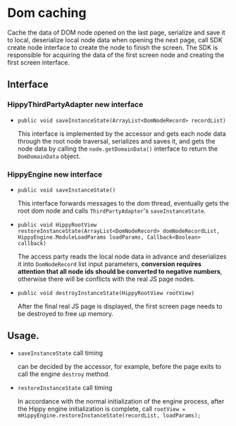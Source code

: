 # Dom caching

Cache the data of DOM node opened on the last page, serialize and save it to local, deserialize local node data when opening the next page, call SDK create node interface to create the node to finish the screen. The SDK is responsible for acquiring the data of the first screen node and creating the first screen interface.

## Interface

### HippyThirdPartyAdapter new interface

+ `public void saveInstanceState(ArrayList<DomNodeRecord> recordList)`

  This interface is implemented by the accessor and gets each node data through the root node traversal, serializes and saves it, and gets the node data by calling the `node.getDomainData()` interface to return the `DomDomainData` object.

### HippyEngine new interface

+ `public void saveInstanceState()`

  This interface forwards messages to the dom thread, eventually gets the root dom node and calls `ThirdPartyAdapter`'s `saveInstanceState`.

+ `public void HippyRootView restoreInstanceState(ArrayList<DomNodeRecord> domNodeRecordList, HippyEngine.ModuleLoadParams loadParams, Callback<Boolean> callback)`

  The access party reads the local node data in advance and deserializes it into `DomNodeRecord` list input parameters, **conversion requires attention that all node ids should be converted to negative numbers**, otherwise there will be conflicts with the real JS page nodes.

+ `public void destroyInstanceState(HippyRootView rootView)`

  After the final real JS page is displayed, the first screen page needs to be destroyed to free up memory.

## Usage.

+ `saveInstanceState` call timing

  can be decided by the accessor, for example, before the page exits to call the engine `destroy` method.

+ `restoreInstanceState` call timing

  In accordance with the normal initialization of the engine process, after the Hippy engine initialization is complete, call `rootView = mHippyEngine.restoreInstanceState(recordList, loadParams);`

